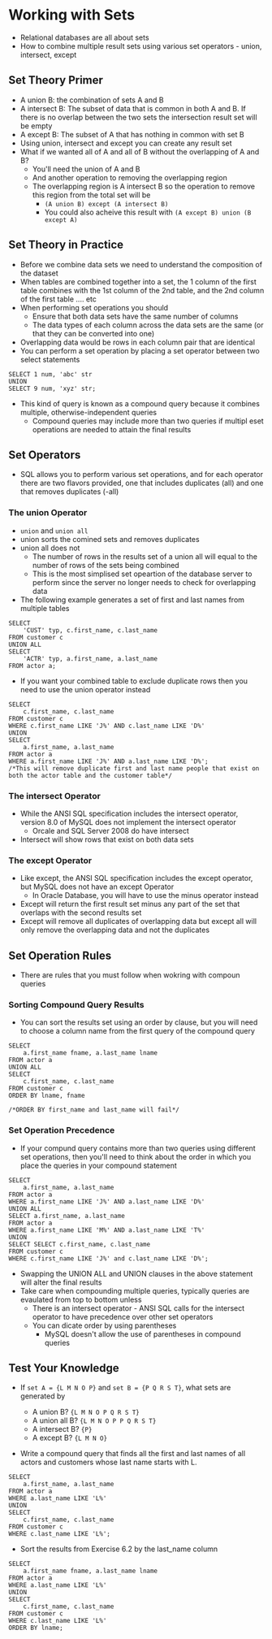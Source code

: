 # Working with Sets
- Relational databases are all about sets
- How to combine multiple result sets using various set operators - union, intersect, except
## Set Theory Primer
- A union B: the combination of sets A and B
- A intersect B: The subset of data that is common in both A and B. If there is no overlap between the two sets the intersection result set will be empty
- A except B: The subset of A that has nothing in common with set B
- Using union, intersect and except you can create any result set
- What if we wanted all of A and all of B without the overlapping of A and B?
	- You'll need the union of A and B
	- And another operation to removing the overlapping region
	- The overlapping region is A intersect B so the operation to remove this region from the total set will be 
		- `(A union B) except (A intersect B)`
		- You could also acheive this result with `(A except B) union (B except A)`
## Set Theory in Practice
- Before we combine data sets we need to understand the composition of the dataset
- When tables are combined together into a set, the 1 column of the first table combines with the 1st column of the 2nd table, and the 2nd column of the first table .... etc
- When performing set operations you should
	- Ensure that both data sets have the same number of columns
	- The data types of each column across the data sets are the same (or that they can be converted into one)
- Overlapping data would be rows in each column pair that are identical
- You can perform a set operation by placing a set operator between two select statements
```mysql
SELECT 1 num, 'abc' str
UNION
SELECT 9 num, 'xyz' str;
```
- This kind of query is known as a compound query because it combines multiple, otherwise-independent queries
	- Compound queries may include more than two queries if multipl eset operations are needed to attain the final results
## Set Operators
- SQL allows you to perform various set operations, and for each operator there are two flavors provided, one that includes duplicates (all) and one that removes duplicates (-all)
### The union Operator
- `union` and `union all`
- union sorts the comined sets and removes duplicates
- union all does not
	- The number of rows in the results set of a union all will equal to the number of rows of the sets being combined
	- This is the most simplised set opeartion of the database server to perform since the server no longer needs to check for overlapping data
- The following example generates a set of first and last names from multiple tables
```mysql
SELECT
	'CUST' typ, c.first_name, c.last_name
FROM customer c
UNION ALL
SELECT
	'ACTR' typ, a.first_name, a.last_name
FROM actor a;
```
- If you want your combined table to exclude duplicate rows then you need to use the union operator instead
```mysql
SELECT 
	c.first_name, c.last_name
FROM customer c
WHERE c.first_name LIKE 'J%' AND c.last_name LIKE 'D%'
UNION
SELECT 
	a.first_name, a.last_name
FROM actor a
WHERE a.first_name LIKE 'J%' AND a.last_name LIKE 'D%';
/*This will remove duplicate first and last name people that exist on both the actor table and the customer table*/
```
### The intersect Operator
- While the ANSI SQL specification includes the intersect operator, version 8.0 of MySQL does not implement the intersect operator
	- Orcale and SQL Server 2008 do have intersect
- Intersect will show rows that exist on both data sets
### The except Operator
- Like except, the ANSI SQL specification includes the except operator, but MySQL does not have an except Operator
	- In Oracle Database, you will have to use the minus operator instead
- Except will return the first result set minus any part of the set that overlaps with the second results set
- Except will remove all duplicates of overlapping data but except all will only remove the overlapping data and not the duplicates
## Set Operation Rules
- There are rules that you must follow when wokring with compoun queries
### Sorting Compound Query Results
- You can sort the results set using an order by clause, but you will need to choose a column name from the first query of the compound query
```mysql
SELECT
	a.first_name fname, a.last_name lname
FROM actor a
UNION ALL
SELECT
	c.first_name, c.last_name
FROM customer c
ORDER BY lname, fname

/*ORDER BY first_name and last_name will fail*/
```
### Set Operation Precedence
- If your compund query contains more than two queries using different set operations, then you'll need to think about the order in which you place the queries in your compound statement
```mysql
SELECT
	a.first_name, a.last_name
FROM actor a
WHERE a.first_name LIKE 'J%' AND a.last_name LIKE 'D%'
UNION ALL
SELECT a.first_name, a.last_name
FROM actor a
WHERE a.first_name LIKE 'M%' AND a.last_name LIKE 'T%'
UNION
SELECT SELECT c.first_name, c.last_name
FROM customer c
WHERE c.first_name LIKE 'J%' and c.last_name LIKE 'D%';
```
- Swapping the UNION ALL and UNION clauses in the above statement will alter the final results
- Take care when compounding multiple queries, typically queries are evaulated from top to bottom unless
	- There is an intersect operator - ANSI SQL calls for the intersect operator to have precedence over other set operators
	- You can dicate order by using parentheses
		- MySQL doesn't allow the use of parentheses in compound queries

## Test Your Knowledge
- If `set A = {L M N O P}` and `set B = {P Q R S T}`, what sets are generated by
	- A union B? `{L M N O P Q R S T}`
	- A union all B? `{L M N O P P Q R S T}`
	- A intersect B? `{P}`
	- A except B? `{L M N O}`

- Write a compound query that finds all the first and last names of all actors and customers whose last name starts with L.
```mysql
SELECT
	a.first_name, a.last_name
FROM actor a
WHERE a.last_name LIKE 'L%'
UNION
SELECT 
	c.first_name, c.last_name
FROM customer c
WHERE c.last_name LIKE 'L%';
```
- Sort the results from Exercise 6.2 by the last_name column
```mysql
SELECT
	a.first_name fname, a.last_name lname
FROM actor a
WHERE a.last_name LIKE 'L%'
UNION
SELECT 
	c.first_name, c.last_name
FROM customer c
WHERE c.last_name LIKE 'L%'
ORDER BY lname;
```